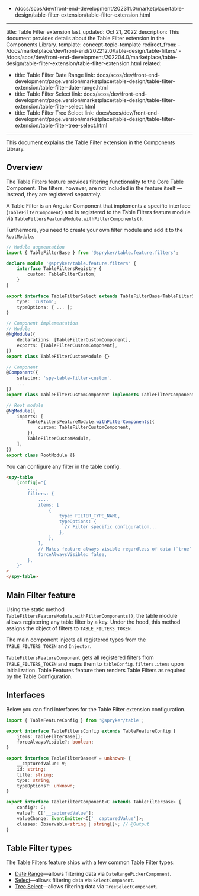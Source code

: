   - /docs/scos/dev/front-end-development/202311.0/marketplace/table-design/table-filter-extension/table-filter-extension.html
---
title: Table Filter extension
last_updated: Oct 21, 2022
description: This document provides details about the Table Filter extension in the Сomponents Library.
template: concept-topic-template
redirect_from:
    - /docs/marketplace/dev/front-end/202212.0/table-design/table-filters/
    - /docs/scos/dev/front-end-development/202204.0/marketplace/table-design/table-filter-extension/table-filter-extension.html
related:
  - title: Table Filter Date Range
    link: docs/scos/dev/front-end-development/page.version/marketplace/table-design/table-filter-extension/table-filter-date-range.html
  - title: Table Filter Select
    link: docs/scos/dev/front-end-development/page.version/marketplace/table-design/table-filter-extension/table-filter-select.html
  - title: Table Filter Tree Select
    link: docs/scos/dev/front-end-development/page.version/marketplace/table-design/table-filter-extension/table-filter-tree-select.html
---

This document explains the Table Filter extension in the Components Library.

## Overview

The Table Filters feature provides filtering functionality to the Core Table Component. The filters, however, are not included in the feature itself — instead, they are registered separately.

A Table Filter is an Angular Component that implements a specific interface (`TableFilterComponent`) and is registered to the Table Filters feature module via `TableFiltersFeatureModule.withFilterComponents()`.

Furthermore, you need to create your own filter module and add it to the `RootModule`.

```ts
// Module augmentation
import { TableFilterBase } from '@spryker/table.feature.filters';

declare module '@spryker/table.feature.filters' {
    interface TableFiltersRegistry {
        custom: TableFilterCustom;
    }
}

export interface TableFilterSelect extends TableFilterBase<TableFilterSelectValue> {
    type: 'custom';
    typeOptions: { ... };
}

// Component implementation
// Module
@NgModule({
    declarations: [TableFilterCustomComponent],
    exports: [TableFilterCustomComponent],
})
export class TableFilterCustomModule {}

// Component
@Component({
    selector: 'spy-table-filter-custom',
    ...
})
export class TableFilterCustomComponent implements TableFilterComponent<TableFilterSelect> {}

// Root module
@NgModule({
    imports: [
        TableFiltersFeatureModule.withFilterComponents({
            custom: TableFilterCustomComponent,
        }),
        TableFilterCustomModule,
    ],
})
export class RootModule {}
```

You can configure any filter in the table config.

```html
<spy-table
    [config]="{
        ...,
        filters: {
            ...,
            items: [
                {
                    type: FILTER_TYPE_NAME,
                    typeOptions: {
                      // Filter specific configuration...
                    },
                },
            ],
            // Makes feature always visible regardless of data (`true` by default).
            forceAlwaysVisible: false,
        },
    }"
>
</spy-table>
```

## Main Filter feature

Using the static method `TableFiltersFeatureModule.withFilterComponents()`, the table module allows registering any table filter by a key. Under the hood, this method assigns the object of filters to `TABLE_FILTERS_TOKEN`.

The main component injects all registered types from the `TABLE_FILTERS_TOKEN` and `Injector`.

`TableFiltersFeatureComponent` gets all registered filters from `TABLE_FILTERS_TOKEN` and maps them to `tableConfig.filters.items` upon initialization. Table Features feature then renders Table Filters as required by the Table Configuration.

## Interfaces

Below you can find interfaces for the Table Filter extension configuration.

```ts
import { TableFeatureConfig } from '@spryker/table';

export interface TableFiltersConfig extends TableFeatureConfig {
    items: TableFilterBase[];
    forceAlwaysVisible?: boolean;
}

export interface TableFilterBase<V = unknown> {
    __capturedValue: V;
    id: string;
    title: string;
    type: string;
    typeOptions?: unknown;
}

export interface TableFilterComponent<C extends TableFilterBase> {
    config?: C;
    value?: C['__capturedValue'];
    valueChange: EventEmitter<C['__capturedValue']>;
    classes: Observable<string | string[]>; // @Output
}
```

## Table Filter types

The Table Filters feature ships with a few common Table Filter types:

- [Date Range](/docs/scos/dev/front-end-development/{{page.version}}/marketplace/table-design/table-filter-extension/table-filter-date-range.html)—allows filtering data via `DateRangePickerComponent`.
- [Select](/docs/scos/dev/front-end-development/{{page.version}}/marketplace/table-design/table-filter-extension/table-filter-select.html)—allows filtering data via `SelectComponent`.
- [Tree Select](/docs/scos/dev/front-end-development/{{page.version}}/marketplace/table-design/table-filter-extension/table-filter-tree-select.html)—allows filtering data via `TreeSelectComponent`.
